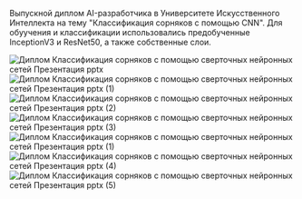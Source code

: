 Выпускной диплом AI-разработчика в Университете Искусственного Интеллекта на тему "Классификация сорняков с помощью CNN".
Для обуучения и классификации использовались предобученные InceptionV3 и ResNet50, а также собственные слои.

 ![Диплом _Классификация сорняков с помощью сверточных нейронных сетей_  Презентация pptx](https://user-images.githubusercontent.com/48830679/219343262-6bbf6b4d-9293-4cec-9964-2b94937d556e.jpg)
 ![Диплом _Классификация сорняков с помощью сверточных нейронных сетей_  Презентация pptx (1)](https://user-images.githubusercontent.com/48830679/219344396-218bd3de-d597-44e9-aaf9-5a6cd3355112.jpg)
 ![Диплом _Классификация сорняков с помощью сверточных нейронных сетей_  Презентация pptx (2)](https://user-images.githubusercontent.com/48830679/219343959-f7014a93-b45d-4c2f-a8ee-0c62bae650aa.jpg)
![Диплом _Классификация сорняков с помощью сверточных нейронных сетей_  Презентация pptx (3)](https://user-images.githubusercontent.com/48830679/219343940-e41f111c-a41b-4700-b622-b2b46fdd5fd1.jpg)![Диплом _Классификация сорняков с помощью сверточных нейронных сетей_  Презентация pptx (1)](https://user-images.githubusercontent.com/48830679/219344291-bf897ac5-0f5a-480d-a4fa-47126a480830.jpg)
![Диплом _Классификация сорняков с помощью сверточных нейронных сетей_  Презентация pptx (4)](https://user-images.githubusercontent.com/48830679/219343867-fd470f87-4fb9-49dd-8dd2-e34e198ea784.jpg)
![Диплом _Классификация сорняков с помощью сверточных нейронных сетей_  Презентация pptx (5)](https://user-images.githubusercontent.com/48830679/219343823-27cd69f6-0bba-4963-a468-31438fab9852.jpg)

